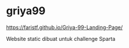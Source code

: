 # griya99

https://faristf.github.io/Griya-99-Landing-Page/ 

Website static dibuat untuk challenge Sparta
